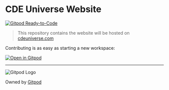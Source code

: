 # CDE Universe Website

[![Gitpod Ready-to-Code](https://img.shields.io/badge/Gitpod-ready--to--code-908a85?logo=gitpod)](https://gitpod.io/#https://github.com/gitpod-io/CDE-Universe)

> This repository contains the website will be hosted on [cdeuniverse.com](https://cdeuniverse.com/)

Contributing is as easy as starting a new workspace:

[![Open in Gitpod](https://www.gitpod.io/svg/open-in-gitpod.svg)](https://gitpod.io/#https://github.com/gitpod-io/CDE-Universe)

---

<picture>
  <source media="(prefers-color-scheme: dark)" srcset="https://www.gitpod.io/images/media-kit/logo-dark-theme.png">
  <source media="(prefers-color-scheme: light)" srcset="https://www.gitpod.io/images/media-kit/logo-light-theme.png">
  <img alt="Gitpod Logo" src="https://www.gitpod.io/images/media-kit/logo-light-theme.png">
</picture>

Owned by [Gitpod](https://www.gitpod.io/)
